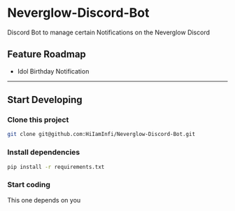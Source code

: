 # Neverglow-Discord-Bot
Discord Bot to manage certain Notifications on the Neverglow Discord

## Feature Roadmap

- Idol Birthday Notification

---

## Start Developing

### Clone this project

```bash
git clone git@github.com:HiIamInfi/Neverglow-Discord-Bot.git
```

### Install dependencies

```bash
pip install -r requirements.txt
```

### Start coding

This one depends on you